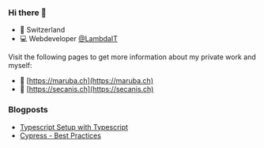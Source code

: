 ### Hi there 👋

- 📌 Switzerland
- 💻 Webdeveloper [@LambdaIT](https://lambda-it.ch)

Visit the following pages to get more information about my private work and myself:

- 👦 [https://maruba.ch](https://maruba.ch)
- 🙌 [https://secanis.ch](https://secanis.ch)

### Blogposts

- [Typescript Setup with Typescript](https://lambda-it.ch/blog/post/setup-e2e-cypress-tests-angular)
- [Cypress - Best Practices](https://lambda-it.ch/blog/post/best-practices-with-cypress)
